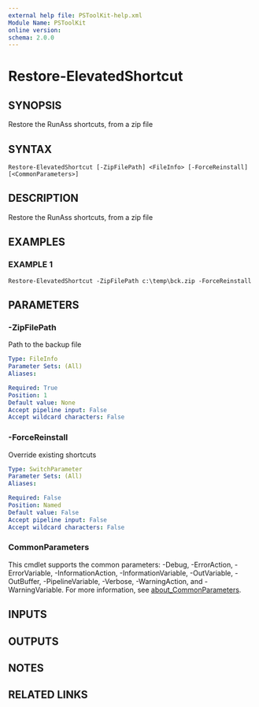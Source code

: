 ```yaml
---
external help file: PSToolKit-help.xml
Module Name: PSToolKit
online version:
schema: 2.0.0
---
```


# Restore-ElevatedShortcut

## SYNOPSIS
Restore the RunAss shortcuts, from a zip file

## SYNTAX

```
Restore-ElevatedShortcut [-ZipFilePath] <FileInfo> [-ForceReinstall] [<CommonParameters>]
```

## DESCRIPTION
Restore the RunAss shortcuts, from a zip file

## EXAMPLES

### EXAMPLE 1
```
Restore-ElevatedShortcut -ZipFilePath c:\temp\bck.zip -ForceReinstall
```

## PARAMETERS

### -ZipFilePath
Path to the backup file

```yaml
Type: FileInfo
Parameter Sets: (All)
Aliases:

Required: True
Position: 1
Default value: None
Accept pipeline input: False
Accept wildcard characters: False
```

### -ForceReinstall
Override existing shortcuts

```yaml
Type: SwitchParameter
Parameter Sets: (All)
Aliases:

Required: False
Position: Named
Default value: False
Accept pipeline input: False
Accept wildcard characters: False
```

### CommonParameters
This cmdlet supports the common parameters: -Debug, -ErrorAction, -ErrorVariable, -InformationAction, -InformationVariable, -OutVariable, -OutBuffer, -PipelineVariable, -Verbose, -WarningAction, and -WarningVariable. For more information, see [about_CommonParameters](http://go.microsoft.com/fwlink/?LinkID=113216).

## INPUTS

## OUTPUTS

## NOTES

## RELATED LINKS
